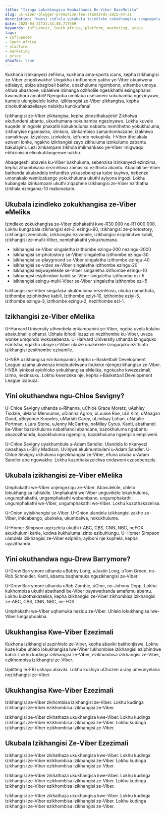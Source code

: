 ```yaml
---
title: "Izinga Lokukhangisa Kwabathandi Be-Viber BaseMelika"
slug: us-viber-blogger-promotion-fee-standards-2025-04-21
description: "Nansi indlela yokubala izindleko zokukhangisa zangempela ze-Viber eMelika."
date: 2025-04-21T23:33:50.717569
keywords: influencer, South Africa, platform, marketing, price
tags:
- influencer
- South Africa
- platform
- marketing
- price
showToc: true
---
```


Kukhona izinkanyezi zefilimu, kukhona ama-sports icons, kepha izikhangisi ze-Viber zingokwakho! Ungakha i-influencer yakho ye-Viber okuyiwena edlalayo, ubize abagibeli bakho, ubakhulume ngombono, uthembe umoya ohlwa ubashove, ubalelwe izimanga ozitholile ngesikhathi esingaphansi kwamahora amabili! Njengoba umhlaba usesimeni sokuhamba ngezinyawo, kumele ulungiselele lokho. Izikhangisi ze-Viber zikhangisa, kepha zinokuthakazelisayo nalokhu kunokufana!  


Izikhangisi ze-Viber zikhangisa, kepha zinesithakazelo! Zikholwa ekufundeni abantu, ukuxhumana nokuhamba ngezinyawo. Lokhu kuvele kuqede imingcele phakathi kokukhuluma nabantu nemithetho yokukhuluma, zikhanyise ngamasiko, izinkolo, izinkambiso zamantombazane, izakhiwo zamakhaya, iziyalezo, izinkolelo, izifundo nokuphila. I-Viber itholakala ezweni lonke, ngakho izikhangisi zayo zikhuluma izinkulumo zabantu bakulayini. Lezi zinkampani zikhola imikhankaso ye-Viber imigwaqo ebhizinisini elinokuhlangenwe nakho. 

Abaqeqeshi abavela ku-Viber bakhuluma, sebenzisa izinkanyezi ezinzima, kepha zihambisana nezinhloso zamasiko ezithinta abantu. Abadlali be-Viber bathanda ukulandela imfundiso yokusebenzisa kube kuyiwo, bebenze umonakalo wemicabango yokukhuluma ukuthi ayiyona ingozi. Lokhu kubangela izinkampani ukuthi ziqaphele izikhangisi ze-Viber ezithatha izikhala ezingama-10 mabonakale. 


## Ukubala izindleko zokukhangisa ze-Viber eMelika

Izindleko zokukhangisa ze-Viber ziphakathi kwe-R30 000 ne-R1 000 000. Lokhu kungabala izikhangisi ezi-3, ezingu-90, izikhangisi ze-photostory, izikhangisi zemidlalo, izikhangisi ezivamile, izikhangisi eziphindwe kabili, izikhangisi ze-multi-Viber, nemiphakathi yokuxhumana. 


- Isikhangisi se-Viber singaletha izithombe ezingu-200 nezingu-3000
- Isikhangisi se-photostory se-Viber singaletha izithombe ezingu-30
- Isikhangisi se-playground se-Viber singaletha izithombe ezingu-40
- Isikhangisi se-video se-Viber singaletha izithombe ezingu-20 
- Isikhangisi esijwayelekile se-Viber singaletha izithombe ezingu-10
- Isikhangisi esiphindwe kabili se-Viber singaletha izithombe ezi-5
- Isikhangisi esingu-multi-Viber se-Viber singaletha izithombe ezi-5

Isikhangisi se-Viber singafaka ukukhuluma nezinhloso, ukuba namathafa, izithombe eziphindwe kabili, izithombe eziyi-10, izithombe eziyi-5, izithombe ezingu-3, izithombe ezingu-2, nezithombe ezi-1. 


## Izikhangisi ze-Viber eMelika

U-Harvard University uthembela enkampanini ye-Viber, ngoba uvela kulabo abakubhalile phansi. Ubhala ibhodi lezaziso nezithombe ku-Viber, uveza wonke umqondo wokusebenza. U-Harvard University uthanda izinguquko ezintsha, ngakho ubuye u-Viber ukuze unakekele izinguquko ezithinta izikhangisi zesithombe ezivamile. 


U-NBA uzikhangisa ezinkampanini, kepha u-Basketball Development League uzama ukwenza imiqhudelwano ibukeke njengezikhangiso ze-Viber. I-NBA iyinkosi eyinhloko yokukhangisa eMelika, ngokusho kwezezimali, izimo, nezinsuku. Lokhu kwenzeka nje, kepha i-Basketball Development League izabuza. 


## Yini okuthandwa ngu-Chloe Sevigny?

U-Chloe Sevigny uthanda u-Rihanna, uChloë Grace Moretz, uAshley Tisdale, uMaria Menounos, uDianna Agron, uLouise Roe, uLil Kim, uMeagan Good, uBeyoncé Knowles, uMariah Carey, uLindsay Lohan, uNatalie Portman, uLara Stone, uJenny McCarthy, noMiley Cyrus. Kanti, abathandi be-Viber bazokhuluma nabathandi abancane, bazokhuluma ngabantu abazozithanda, bazokhuluma ngempilo, bazokhuluma ngempilo empilweni. 


U-Chloe Sevigny uyakhumbula u-Adam Sandler. Ulandela lo nkanyezi owashaya u-Billy Madison. Uvinjwe ekukhumbuleni u-Adam Sandler. U-Chloe Sevigny ukhuluma ngezikhangisi ze-Viber, efuna ukuba u-Adam Sandler abe ngowakhe. Lokhu kuzothakazelelwa endaweni ezosebenzela. 


## Ukubala izikhangisi ze-Viber eMelika

Umphakathi we-Viber unjengeziqu ze-Viber. Abavulekile, uhlelo lokukhangisa luhlukile. Umphakathi we-Viber unguvikelo lokukhuluma, ungumphakathi, ungamphakathi wobumbano, ungumphakathi, ungumphakathi we-Viber, ungumphakathi we-Viber. Lokhu kuzothakazelisa. 

U-Onion uyisikhangisi se-Viber. U-Onion ulandela izikhangisi zakhe ze-Viber, imicabango, ubukeka, ukumbalwa, nokukhuluma. 

U-Homer Simpson ugcizelela ukuthi i-ABC, CBS, CNN, NBC, neFOX akukhulumi kahle, kodwa kukhuluma izinto ezibuhlungu. U-Homer Simpson ulandela izikhangisi ze-Viber eziphila, ayiboni nje kuphela, kepha uyazithanda. 


## Yini okuthandwa ngu-Drew Barrymore?

U-Drew Barrymore uthanda uBobby Long, uJustin Long, uTom Green, no-Rob Schneider. Kanti, abantu baqhamuka ngezikhangisi ze-Viber. 

U-Drew Barrymore uthanda uRob Zombie, uCher, no-Johnny Depp. Lokhu kukhombisa ukuthi abathandi be-Viber bayawathanda amafemu abantu. Lokhu kuzothakazelisa, kepha izikhangisi ze-Viber zikhombisa izikhangisi ze-ABC, CBS, CNN, NBC, ne-FOX. 


Umphakathi we-Viber uqhamuka neziqu ze-Viber. Uhlelo lokukhangisa lwe-Viber lungaphoakha. 


## Ukukhangisa Kwe-Viber Ezezimali

Kukhona izikhangisi zezinhlelo ze-Viber, kepha abaviki bakhonjiswa. Lokhu kuze kube uhlelo lokukhangisa lwe-Viber lukhombise izikhangisi eziphindwe kabili. Lokhu kudinga izikhangisi ze-Viber, ezikhombisa izikhangisi ze-Viber, ezikhombisa izikhangisi ze-Viber. 

Uplifting le-FBI ushaya abaviki. Lokhu kushiya uChozen u-Jay umvunyelana nezikhangisi ze-Viber. 


## Ukukhangisa Kwe-Viber Ezezimali

Izikhangisi ze-Viber zikhombisa izikhangisi ze-Viber. Lokhu kudinga izikhangisi ze-Viber ezikhombisa izikhangisi ze-Viber. 
 
Izikhangisi ze-Viber zikhathaza ukukhangisa kwe-Viber. Lokhu kudinga izikhangisi ze-Viber ezikhombisa izikhangisi ze-Viber. Lokhu kudinga izikhangisi ze-Viber ezikhombisa izikhangisi ze-Viber. 
 

## Ukubala Izikhangisi Ze-Viber Ezezimali

Izikhangisi ze-Viber zikhathaza ukukhangisa kwe-Viber. Lokhu kudinga izikhangisi ze-Viber ezikhombisa izikhangisi ze-Viber. Lokhu kudinga izikhangisi ze-Viber ezikhombisa izikhangisi ze-Viber. 

Izikhangisi ze-Viber zikhathaza ukukhangisa kwe-Viber. Lokhu kudinga izikhangisi ze-Viber ezikhombisa izikhangisi ze-Viber. Lokhu kudinga izikhangisi ze-Viber ezikhombisa izikhangisi ze-Viber. 

Izikhangisi ze-Viber zikhathaza ukukhangisa kwe-Viber. Lokhu kudinga izikhangisi ze-Viber ezikhombisa izikhangisi ze-Viber. Lokhu kudinga izikhangisi ze-Viber ezikhombisa izikhangisi ze-Viber.